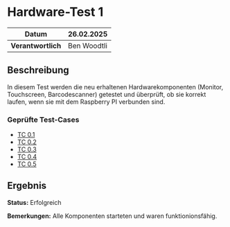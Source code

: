# Hardware-Test 1

| **Datum**          | 26.02.2025       |
|---------------------|------------------|
| **Verantwortlich**  | Ben Woodtli      |

## Beschreibung
In diesem Test werden die neu erhaltenen Hardwarekomponenten (Monitor, Touchscreen, Barcodescanner) getestet und überprüft, ob sie korrekt laufen, wenn sie mit dem Raspberry PI verbunden sind.
### Geprüfte Test-Cases
- [TC 0.1](TestCases/TC_0_1_BootRaspberryPI.md)
- [TC 0.2](TestCases/TC_0_2_BildsignalGrosserMonitor.md)
- [TC 0.3](TestCases/TC_0_3_BildsignalTouchscreen.md)
- [TC 0.4](TestCases/TC_0_4_ScannerAufstarten.md)
- [TC 0.5](TestCases/TC_0_5_TouchfunktionTouchscreen.md)

## Ergebnis

**Status:** Erfolgreich

**Bemerkungen:** Alle Komponenten starteten und waren funktionionsfähig.